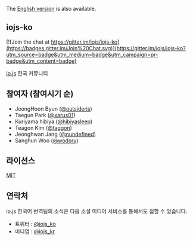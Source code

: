 The [English version](https://github.com/iojs/iojs-ko/blob/master/README.en.md) is also available.

## iojs-ko

[![Join the chat at https://gitter.im/iojs/iojs-ko](https://badges.gitter.im/Join%20Chat.svg)](https://gitter.im/iojs/iojs-ko?utm_source=badge&utm_medium=badge&utm_campaign=pr-badge&utm_content=badge)

[io.js](https://iojs.org/) 한국 커뮤니티

## 참여자 (참여시기 순)
- JeongHoon Byun ([@outsideris](http://github.com/outsideris))
- Taegun Park ([@xarus01](https://github.com/xarus01))
- Kuriyama hibiya ([@hibiyasleep](https://github.com/hibiyasleep))
- Teagon Kim ([@taggon](https://github.com/taggon))
- Jeonghwan Jang ([@nundefined](https://github.com/nundefined))
- Sanghun Woo ([@wodory](https://github.com/wodory))

## 라이선스
[MIT](https://tldrlegal.com/license/mit-license)

## 연락처
io.js  한국어 번역팀의 소식은 다음 소셜 미디어 서비스를 통해서도 접할 수 있습니다.
- 트위터 : [@iojs_ko](https://twitter.com/iojs_ko)
- 미디엄 : [@iojs_kr](https://medium.com/@iojs_kr)

